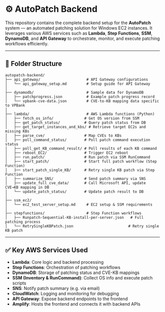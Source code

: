 # ⚙️ AutoPatch Backend

This repository contains the complete backend setup for the **AutoPatch** system — an automated patching solution for Windows EC2 instances. It leverages various AWS services such as **Lambda**, **Step Functions**, **SSM**, **DynamoDB**, and **API Gateway** to orchestrate, monitor, and execute patching workflows efficiently.

---

## 📁 Folder Structure

```
autopatch-backend/
├── api_gateway/                     # API Gateway configurations
│   └── api_gateway_setup.md         # Setup guide for API Gateway
│
├── dynamodb/                        # Sample data for DynamoDB
│   ├── patchprogress.json           # Example patch progress record
│   └── vpbank-cve-data.json         # CVE-to-KB mapping data specific to VPBank
│
├── lambda/                          # AWS Lambda functions (Python)
│   ├── fetch_os_info/              # Get OS version from SSM
│   ├── get_patch_status/           # Query patch status from DB
│   ├── get_target_instances_and_kbs/ # Retrieve target EC2s and missing KBs
│   ├── parse_cve/                  # Map CVEs to KBs
│   ├── poll_command_status/        # Poll patch command execution status
│   ├── poll_get_KB_command_result/ # Poll results of each KB command
│   ├── reboot_EC2/                 # Trigger EC2 reboot
│   ├── run_patch/                  # Run patch via SSM RunCommand
│   ├── start_patch/                # Start full patch workflow (Step Function)
│   ├── start_patch_single_KB/      # Retry single KB patch via Step Function
│   ├── summarize_SNS/              # Send patch summary via SNS
│   ├── update_full_cve_data/       # Call Microsoft API, update CVE→KB mapping in DB
│   └── update_patch_status/        # Update patch result to DB
│
├── ssm_ec2/
│   └── ec2_test_server_setup.md     # EC2 setup & SSM requirements
│
├── stepfunctions/                   # Step Function workflows
│   ├── Runpatch-Sequential-KB-install-per-server.json   # Full patching process
│   └── RetrySingleKBPatch.json                         # Retry single KB patch
```

---

## ✅ Key AWS Services Used

- **Lambda**: Core logic and backend processing  
- **Step Functions**: Orchestration of patching workflows  
- **DynamoDB**: Storage of patching status and CVE-KB mappings  
- **SSM (Inventory & RunCommand)**: Collect OS info and execute patch scripts  
- **SNS**: Notify patch summary (e.g. via email)  
- **CloudWatch**: Logging and monitoring for debugging  
- **API Gateway**: Expose backend endpoints to the frontend  
- **Amplify**: Hosts the frontend and connects it with backend APIs  
